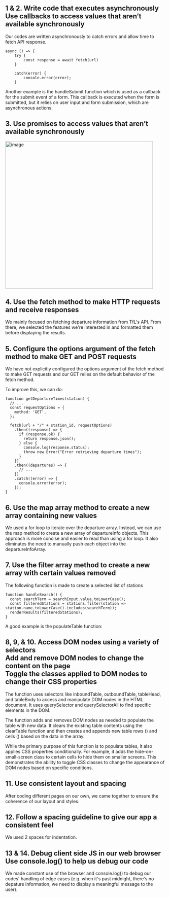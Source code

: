 ## 1 & 2. Write code that executes asynchronously <br> Use callbacks to access values that aren’t available synchronously


Our codes are written asynchronously to catch errors and allow time to fetch API response.

```
async () => { 
    try {
        const response = await fetch(url)
    } 
    
    catch(error) {
        console.error(error);
    }
```

Another example is the handleSubmit function which is used as a callback for the submit event of a form. This callback is executed when the form is submitted, but it relies on user input and form submission, which are asynchronous actions.

## 3. Use promises to access values that aren’t available synchronously

<img width="465" alt="image" src="https://github.com/yuqingwwang/fac-portfolio/assets/44486576/f35dc33b-5f88-4c8d-a2b3-972f2f94786c">

## 4. Use the fetch method to make HTTP requests and receive responses

We mainly focused on fetching departure information from TfL's API. From there, we selected the features we're interested in and formatted them before displaying the results. 

## 5. Configure the options argument of the fetch method to make GET and POST requests

We have not explicitly configured the options argument of the fetch method to make GET requests and our GET relies on the default behavior of the fetch method.

To improve this, we can do: 

```
function getDepartureTimes(station) {
  // ...
  const requestOptions = {
    method: 'GET', 
  };

  fetch(url + "/" + station_id, requestOptions)
    .then((response) => {
      if (response.ok) {
        return response.json();
      } else {
        console.log(response.status);
        throw new Error("Error retrieving departure times");
      }
    })
    .then((departures) => {
      // ...
    })
    .catch((error) => {
      console.error(error);
    });
}
```
## 6. Use the map array method to create a new array containing new values

We used a for loop to iterate over the departure array. Instead, we can use the map method to create a new array of departureInfo objects. This approach is more concise and easier to read than using a for loop. It also eliminates the need to manually push each object into the departureInfoArray.

## 7. Use the filter array method to create a new array with certain values removed

The following function is made to create a selected list of stations

```
function handleSearch() {
  const searchTerm = searchInput.value.toLowerCase();
  const filteredStations = stations.filter(station => station.name.toLowerCase().includes(searchTerm));
  renderResults(filteredStations);
}
```

A good example is the populateTable function:

## 8, 9, & 10. Access DOM nodes using a variety of selectors <br> Add and remove DOM nodes to change the content on the page <br> Toggle the classes applied to DOM nodes to change their CSS properties
The function uses selectors like inboundTable, outboundTable, tableHead, and tableBody to access and manipulate DOM nodes in the HTML document. It uses querySelector and querySelectorAll to find specific elements in the DOM.

The function adds and removes DOM nodes as needed to populate the table with new data. It clears the existing table contents using the clearTable function and then creates and appends new table rows (<tr>) and cells (<td>) based on the data in the array.

While the primary purpose of this function is to populate tables, it also applies CSS properties conditionally. For example, it adds the hide-on-small-screen class to certain cells to hide them on smaller screens. This demonstrates the ability to toggle CSS classes to change the appearance of DOM nodes based on specific conditions.

## 11. Use consistent layout and spacing

After coding different pages on our own, we came together to ensure the coherence of our layout and styles.

## 12. Follow a spacing guideline to give our app a consistent feel

We used 2 spaces for indentation.

## 13 & 14. Debug client side JS in our web browser <br> Use console.log() to help us debug our code

We made constant use of the browser and console.log() to debug our codes' handling of edge cases (e.g. when it's past midnight, there's no depature information, we need to display a meaningful message to the user).

